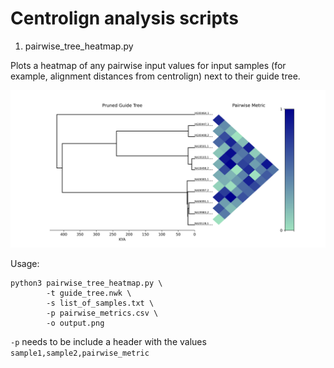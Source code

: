 # Centrolign analysis scripts

1. pairwise_tree_heatmap.py

Plots a heatmap of any pairwise input values for input samples (for example, alignment distances from centrolign) next to their guide tree.

![tree heatmap example](pics/pairwise_tree_heatmap.png)

Usage:
```
python3 pairwise_tree_heatmap.py \
        -t guide_tree.nwk \
        -s list_of_samples.txt \
        -p pairwise_metrics.csv \
        -o output.png
```

`-p` needs to be include a header with the values `sample1,sample2,pairwise_metric`
